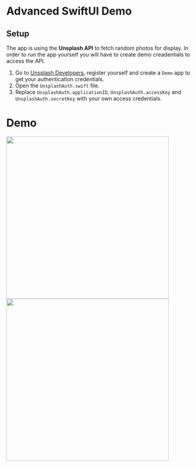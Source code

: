 # Advanced SwiftUI Demo

## Setup
The app is using the **Unsplash API** to fetch random photos for display.
In order to run the app yourself you will have to create demo creadentials to access the API.

1. Go to [Unsplash Developers](https://unsplash.com/developers), register yourself and create a `Demo` app to get your authentication credentials.
2. Open the `UnsplashAuth.swift` file.
3. Replace `UnsplashAuth.applicationID`, `UnsplashAuth.accessKey` and  `UnsplashAuth.secretKey` with your own access credentials.  

# Demo

<img width="428" src="https://github.com/user-attachments/assets/a12e61a0-7cec-4a8f-a05d-8efe4a32f51e">
<img width="428" src="https://github.com/user-attachments/assets/7bde897f-1403-4769-b8dc-5f67be15e6a4">

